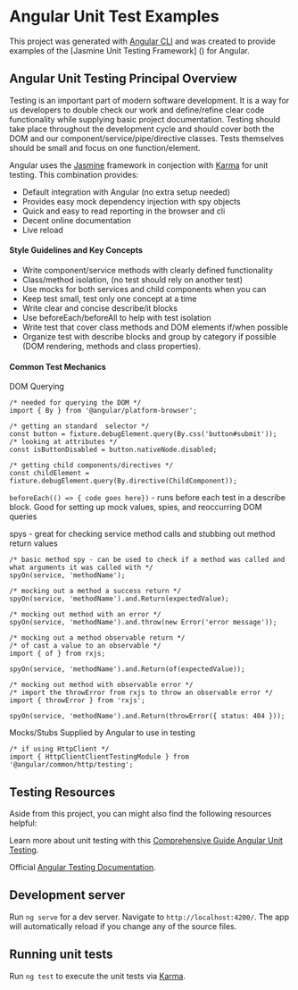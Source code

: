 # Angular Unit Test Examples

This project was generated with [Angular CLI](https://github.com/angular/angular-cli) and was created to provide examples of the [Jasmine Unit Testing Framework] () for Angular.

## Angular Unit Testing Principal Overview

Testing is an important part of modern software development. It is a way for us developers to double check our work and define/refine clear code functionality while supplying basic project documentation. Testing should take place throughout the development cycle and should cover both the DOM and our component/service/pipe/directive classes. Tests themselves should be small and focus on one function/element.

Angular uses the [Jasmine](https://jasmine.github.io/) framework in conjection with [Karma](https://karma-runner.github.io/latest/index.html) for unit testing. This combination provides:

- Default integration with Angular (no extra setup needed)
- Provides easy mock dependency injection with spy objects
- Quick and easy to read reporting in the browser and cli
- Decent online documentation
- Live reload

#### Style Guidelines and Key Concepts
- Write component/service methods with clearly defined functionality
- Class/method isolation, (no test should rely on another test)
- Use mocks for both services and child components when you can
- Keep test small, test only one concept at a time
- Write clear and concise describe/it blocks
- Use beforeEach/beforeAll to help with test isolation
- Write test that cover class methods and DOM elements if/when possible
- Organize test with describe blocks and group by category if possible (DOM rendering, methods and class properties).

#### Common Test Mechanics
DOM Querying

```
/* needed for querying the DOM */
import { By } from '@angular/platform-browser';

/* getting an standard  selector */
const button = fixture.debugElement.query(By.css('button#submit'));
/* looking at attributes */
const isButtonDisabled = button.nativeNode.disabled;

/* getting child components/directives */
const childElement = fixture.debugElement.query(By.directive(ChildComponent));
```

`beforeEach(() => { code goes here})` - runs before each test in a describe block. Good for setting up mock values, spies, and reoccurring DOM queries

spys - great for checking service method calls and stubbing out method return values
```
/* basic method spy - can be used to check if a method was called and what arguments it was called with */
spyOn(service, 'methodName');

/* mocking out a method a success return */
spyOn(service, 'methodName').and.Return(expectedValue);

/* mocking out method with an error */
spyOn(service, 'methodName').and.throw(new Error('error message'));

/* mocking out a method observable return */
/* of cast a value to an observable */
import { of } from rxjs;

spyOn(service, 'methodName').and.Return(of(expectedValue));

/* mocking out method with observable error */
/* import the throwError from rxjs to throw an observable error */
import { throwError } from 'rxjs';

spyOn(service, 'methodName').and.Return(throwError({ status: 404 }));
```

Mocks/Stubs Supplied by Angular to use in testing
```
/* if using HttpClient */
import { HttpClientClientTestingModule } from '@angular/common/http/testing';
```

## Testing Resources
Aside from this project, you can might also find the following resources helpful:

Learn more about unit testing with this [Comprehensive Guide Angular Unit Testing](https://medium.com/bb-tutorials-and-thoughts/angular-a-comprehensive-guide-to-unit-testing-with-angular-and-best-practices-e1f9ef752e4e).

Official [Angular Testing Documentation](https://angular.io/guide/testing).

## Development server

Run `ng serve` for a dev server. Navigate to `http://localhost:4200/`. The app will automatically reload if you change any of the source files.

## Running unit tests

Run `ng test` to execute the unit tests via [Karma](https://karma-runner.github.io).

